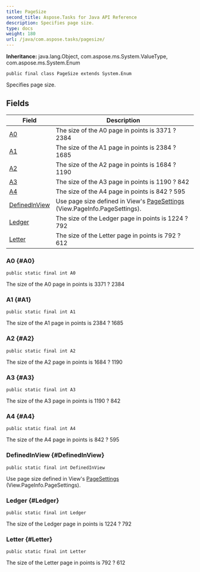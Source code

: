 ```yaml
---
title: PageSize
second_title: Aspose.Tasks for Java API Reference
description: Specifies page size.
type: docs
weight: 180
url: /java/com.aspose.tasks/pagesize/
---
```


**Inheritance:**
java.lang.Object, com.aspose.ms.System.ValueType, com.aspose.ms.System.Enum
```
public final class PageSize extends System.Enum
```

Specifies page size.
## Fields

| Field | Description |
| --- | --- |
| [A0](#A0) | The size of the A0 page in points is 3371 ? 2384 |
| [A1](#A1) | The size of the A1 page in points is 2384 ? 1685 |
| [A2](#A2) | The size of the A2 page in points is 1684 ? 1190 |
| [A3](#A3) | The size of the A3 page in points is 1190 ? 842 |
| [A4](#A4) | The size of the A4 page in points is 842 ? 595 |
| [DefinedInView](#DefinedInView) | Use page size defined in View's [PageSettings](../../com.aspose.tasks/pagesettings) (View.PageInfo.PageSettings). |
| [Ledger](#Ledger) | The size of the Ledger page in points is 1224 ? 792 |
| [Letter](#Letter) | The size of the Letter page in points is 792 ? 612 |
### A0 {#A0}
```
public static final int A0
```


The size of the A0 page in points is 3371 ? 2384

### A1 {#A1}
```
public static final int A1
```


The size of the A1 page in points is 2384 ? 1685

### A2 {#A2}
```
public static final int A2
```


The size of the A2 page in points is 1684 ? 1190

### A3 {#A3}
```
public static final int A3
```


The size of the A3 page in points is 1190 ? 842

### A4 {#A4}
```
public static final int A4
```


The size of the A4 page in points is 842 ? 595

### DefinedInView {#DefinedInView}
```
public static final int DefinedInView
```


Use page size defined in View's [PageSettings](../../com.aspose.tasks/pagesettings) (View.PageInfo.PageSettings).

### Ledger {#Ledger}
```
public static final int Ledger
```


The size of the Ledger page in points is 1224 ? 792

### Letter {#Letter}
```
public static final int Letter
```


The size of the Letter page in points is 792 ? 612

